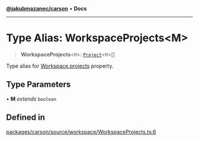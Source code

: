 [**@jakubmazanec/carson**](../README.md) • **Docs**

---

# Type Alias: WorkspaceProjects\<M\>

> **WorkspaceProjects**\<`M`\>: [`Project`](../classes/Project.md)\<`M`\>[]

Type alias for [Workspace.projects](../classes/Workspace.md#projects) property.

## Type Parameters

• **M** _extends_ `boolean`

## Defined in

[packages/carson/source/workspace/WorkspaceProjects.ts:6](https://github.com/jakubmazanec/tools/blob/6ed2cc9bf798455a62cfc34def34fef748169fa2/packages/carson/source/workspace/WorkspaceProjects.ts#L6)
